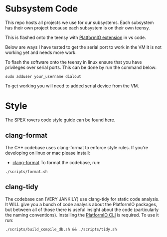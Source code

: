 # Subsystem Code
This repo hosts all projects we use for our subsystems.
Each subsystem has their own project because each subsystem is on their own teensy.

This is flashed onto the teensy with [PlatformIO extension](https://platformio.org/) in vs code.

Below are ways I have tested to get the serial port to work in the VM it is not working yet and needs more work.

To flash the software onto the teensy in linux ensure that you have privileges over serial ports.
This can be done by run the command below:

```sudo adduser your_username dialout```

To get working you will need to added serial device from the VM.

# Style
The SPEX rovers code style guide can be found [here](https://docs.google.com/document/d/1t-4s67TyD6nIQa1lq93bUDrvFOaI-m0L0P6DAW0iCVA/edit?usp=sharing).
## clang-format
The C++ codebase uses clang-format to enforce style rules. If you're developing on linux or mac please install:
- [clang-format](https://clang.llvm.org/docs/ClangFormat.html)
To format the codebase, run:
```
./scripts/format.sh
```
## clang-tidy
The codebase can (VERY JANKILY) use clang-tidy for static code analysis.
It WILL give you a bunch of code analysis about the PlatformIO packages, but between all of those
there is useful insight about the code (particularly the naming conventions). Installing the
[PlatformIO CLI](https://docs.platformio.org/en/latest/core/installation/index.html) is required.
To use it run:
```
./scripts/build_compile_db.sh && ./scripts/tidy.sh
```

